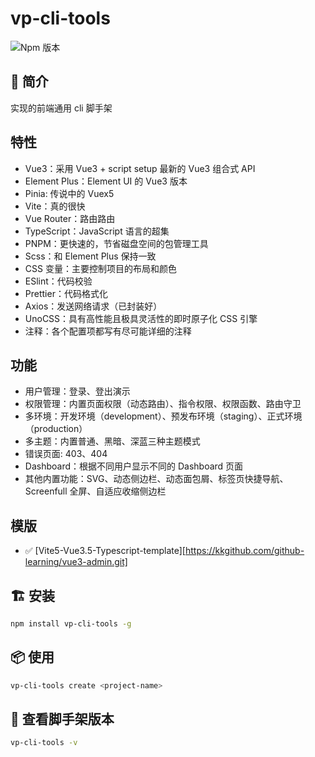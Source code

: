 # vp-cli-tools

![Npm 版本](https://img.shields.io/badge/we-cli_v0.0.1-green)

## 📖 简介

实现的前端通用 cli 脚手架

## 特性

- Vue3：采用 Vue3 + script setup 最新的 Vue3 组合式 API
- Element Plus：Element UI 的 Vue3 版本
- Pinia: 传说中的 Vuex5
- Vite：真的很快
- Vue Router：路由路由
- TypeScript：JavaScript 语言的超集
- PNPM：更快速的，节省磁盘空间的包管理工具
- Scss：和 Element Plus 保持一致
- CSS 变量：主要控制项目的布局和颜色
- ESlint：代码校验
- Prettier：代码格式化
- Axios：发送网络请求（已封装好）
- UnoCSS：具有高性能且极具灵活性的即时原子化 CSS 引擎
- 注释：各个配置项都写有尽可能详细的注释

## 功能

- 用户管理：登录、登出演示
- 权限管理：内置页面权限（动态路由）、指令权限、权限函数、路由守卫
- 多环境：开发环境（development）、预发布环境（staging）、正式环境（production）
- 多主题：内置普通、黑暗、深蓝三种主题模式
- 错误页面: 403、404
- Dashboard：根据不同用户显示不同的 Dashboard 页面
- 其他内置功能：SVG、动态侧边栏、动态面包屑、标签页快捷导航、Screenfull 全屏、自适应收缩侧边栏

## 模版

- ✅ [Vite5-Vue3.5-Typescript-template][https://kkgithub.com/github-learning/vue3-admin.git]

## 🏗 安装

```bash
npm install vp-cli-tools -g
```

## 📦 使用

```bash
vp-cli-tools create <project-name>
```

## 🚩 查看脚手架版本

```bash
vp-cli-tools -v

```
